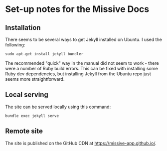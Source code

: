 Set-up notes for the Missive Docs
===

Installation
---

There seems to be several ways to get Jekyll installed on Ubuntu. I used the following:

    sudo apt-get install jekyll bundler

The recommended "quick" way in the manual did not seem to work - there were a number
of Ruby build errors. This can be fixed with installing some Ruby dev dependencies,
but installing Jekyll from the Ubuntu repo just seems more straightforward.

Local serving
---

The site can be served locally using this command:

    bundle exec jekyll serve

Remote site
---

The site is published on the GitHub CDN at https://missive-app.github.io/.
